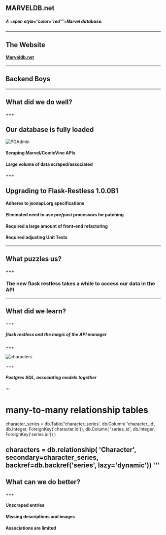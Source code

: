 ## MARVELDB.net
##### <span style="font-family:Helvetica Neue; font-weight:bold">A <span style="color="red"">Marvel</span> database.</span>

---

## The Website
#### <a href="http://marveldb.net/about">Marveldb.net</a>

---

## Backend Boys
#### 

---

## What did we do well?

+++

## Our database is fully loaded
![PGAdmin](http://i.imgur.com/GBVCClT.jpg)
#### Scraping Marvel/ComicVine APIs
#### Large volume of data scraped/associated
+++

## Upgrading to Flask-Restless 1.0.0B1
#### Adheres to jsonapi.org specifications
#### Eliminated need to use pre/post processors for patching
#### Required a large amount of front-end refactoring
#### Required adjusting Unit Tests 

---

## What puzzles us?

+++

### The new flask restless takes a while to access our data in the API

---

## What did we learn?

+++

##### flask restless and the magic of the API manager

+++

![characters](http://i.imgur.com/DoajTVG.png)

+++

##### Postgres SQL, associating models together
'''
# many-to-many relationship tables
character_series = db.Table('character_series',
                            db.Column(
                                'character_id', db.Integer, ForeignKey('character.id')),
                            db.Column(
                                'series_id', db.Integer, ForeignKey('series.id'))
                           )

characters = db.relationship(
        'Character', secondary=character_series, backref=db.backref('series', lazy='dynamic'))
'''
---

## What can we do better?

+++

#### Unscraped entries
#### Missing descriptions and images
#### Associations are limited
